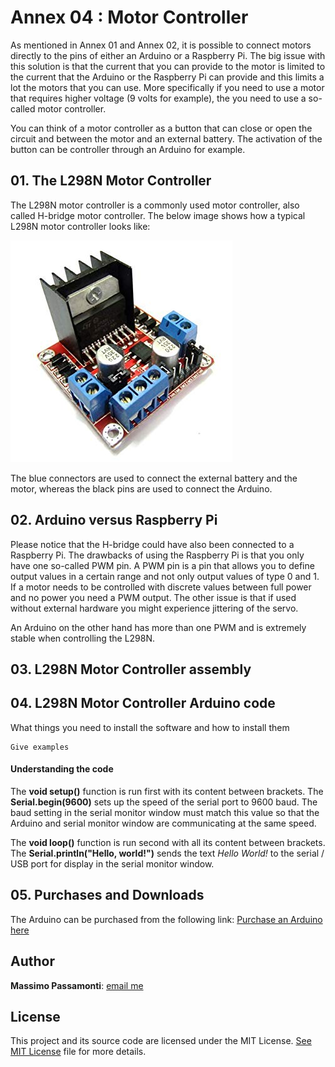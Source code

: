 [image1]: ./images/motor_controller.jpg

# Annex 04 : Motor Controller

As mentioned in Annex 01 and Annex 02, it is possible to connect motors directly to the pins of either an Arduino or a Raspberry Pi. The big issue with this solution is that the current that you can provide to the motor is limited to the current that the Arduino or the Raspberry Pi can provide and this limits a lot the motors that you can use. More specifically if you need to use a motor that requires higher voltage (9 volts for example), the you need to use a so-called motor controller.

You can think of a motor controller as a button that can close or open the circuit and between the motor and an external battery. The activation of the button can be controller through an Arduino for example.

## 01. The L298N Motor Controller

The L298N motor controller is a commonly used motor controller, also called H-bridge motor controller. The below image shows how a typical L298N motor controller looks like:

![alt text][image1]

The blue connectors are used to connect the external battery and the motor, whereas the black pins are used to connect the Arduino.

## 02. Arduino versus Raspberry Pi

Please notice that the H-bridge could have also been connected to a Raspberry Pi. The drawbacks of using the Raspberry Pi is that you only have one so-called PWM pin. A PWM pin is a pin that allows you to define output values in a certain range and not only output values of type 0 and 1. If a motor needs to be controlled with discrete values between full power and no power you need a PWM output. The other issue is that if used without external hardware you might experience jittering of the servo.

An Arduino on the other hand has more than one PWM and is extremely stable when controlling the L298N.

## 03. L298N Motor Controller assembly


## 04. L298N Motor Controller Arduino code

What things you need to install the software and how to install them

```
Give examples
```

#### Understanding the code

The **void setup()** function is run first with its content between brackets. The **Serial.begin(9600)** sets up the speed of the serial port to 9600 baud. The baud setting in the serial monitor window must match this value so that the Arduino and serial monitor window are communicating at the same speed.

The **void loop()** function is run second with all its content between brackets.
The **Serial.println("Hello, world!")** sends the text *Hello World!* to the serial / USB port for display in the serial monitor window.

## 05. Purchases and Downloads
The Arduino can be purchased from the following link:
[Purchase an Arduino here](https://store.arduino.cc/)

## Author

**Massimo Passamonti**: [email me](me@massimoslab.com)

## License

This project and its source code are licensed under the MIT License. [See MIT License](https://github.com/github/choosealicense.com/blob/gh-pages/LICENSE.md) file for more details.
